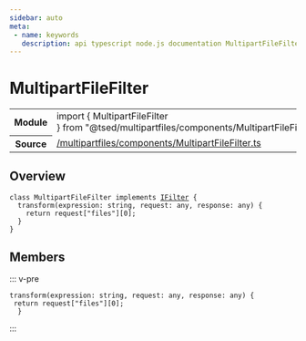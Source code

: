 ```yaml
---
sidebar: auto
meta:
 - name: keywords
   description: api typescript node.js documentation MultipartFileFilter class
---
```

# MultipartFileFilter <Badge text="Class" type="class"/>
<!-- Summary -->
<section class="symbol-info"><table class="is-full-width"><tbody><tr><th>Module</th><td><div class="lang-typescript"><span class="token keyword">import</span> { MultipartFileFilter }&nbsp;<span class="token keyword">from</span>&nbsp;<span class="token string">"@tsed/multipartfiles/components/MultipartFileFilter"</span></div></td></tr><tr><th>Source</th><td><a href="https://github.com/Romakita/ts-express-decorators/blob/v4.30.1/src//multipartfiles/components/MultipartFileFilter.ts#L0-L0">/multipartfiles/components/MultipartFileFilter.ts</a></td></tr></tbody></table></section>

<!-- Overview -->
## Overview


<pre><code class="typescript-lang "><span class="token keyword">class</span> MultipartFileFilter <span class="token keyword">implements</span> <a href="/api/common/filters/interfaces/IFilter.html"><span class="token">IFilter</span></a> <span class="token punctuation">{</span>
  <span class="token function">transform</span><span class="token punctuation">(</span>expression<span class="token punctuation">:</span> <span class="token keyword">string</span><span class="token punctuation">,</span> request<span class="token punctuation">:</span> <span class="token keyword">any</span><span class="token punctuation">,</span> response<span class="token punctuation">:</span> <span class="token keyword">any</span><span class="token punctuation">)</span> <span class="token punctuation">{</span>
    return request<span class="token punctuation">[</span>"files"<span class="token punctuation">]</span><span class="token punctuation">[</span>0<span class="token punctuation">]</span><span class="token punctuation">;</span>
  <span class="token punctuation">}</span>
<span class="token punctuation">}</span></code></pre>



<!-- Members -->




## Members


::: v-pre

<div class="method-overview">
<pre><code class="typescript-lang "><span class="token function">transform</span><span class="token punctuation">(</span>expression<span class="token punctuation">:</span> <span class="token keyword">string</span><span class="token punctuation">,</span> request<span class="token punctuation">:</span> <span class="token keyword">any</span><span class="token punctuation">,</span> response<span class="token punctuation">:</span> <span class="token keyword">any</span><span class="token punctuation">)</span> <span class="token punctuation">{</span>
 return request<span class="token punctuation">[</span>"files"<span class="token punctuation">]</span><span class="token punctuation">[</span>0<span class="token punctuation">]</span><span class="token punctuation">;</span>
  <span class="token punctuation">}</span></code></pre>

</div>



:::